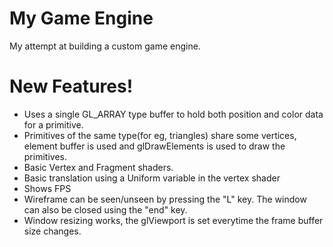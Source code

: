 # My Game Engine
  My attempt at building a custom game engine.
# New Features!
  - Uses a single GL_ARRAY type buffer to hold both position and color data for a primitive.
  - Primitives of the same type(for eg, triangles) share some vertices, element buffer is used and glDrawElements is used to draw the primitives.
  - Basic Vertex and Fragment shaders. 
  - Basic translation using a Uniform variable in the vertex shader
  - Shows FPS
  - Wireframe can be seen/unseen by pressing the "L" key. The window can also be closed using the "end" key.
  - Window resizing works, the glViewport is set everytime the frame buffer size changes.